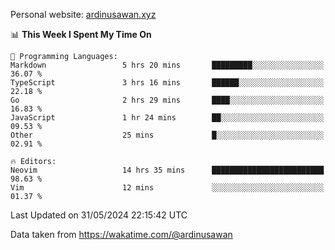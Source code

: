 Personal website: [ardinusawan.xyz](https://ardinusawan.xyz)

<!--START_SECTION:waka-->
📊 **This Week I Spent My Time On** 

```text
💬 Programming Languages: 
Markdown                 5 hrs 20 mins       █████████░░░░░░░░░░░░░░░░   36.07 % 
TypeScript               3 hrs 16 mins       ██████░░░░░░░░░░░░░░░░░░░   22.18 % 
Go                       2 hrs 29 mins       ████░░░░░░░░░░░░░░░░░░░░░   16.83 % 
JavaScript               1 hr 24 mins        ██░░░░░░░░░░░░░░░░░░░░░░░   09.53 % 
Other                    25 mins             █░░░░░░░░░░░░░░░░░░░░░░░░   02.91 % 

🔥 Editors: 
Neovim                   14 hrs 35 mins      █████████████████████████   98.63 % 
Vim                      12 mins             ░░░░░░░░░░░░░░░░░░░░░░░░░   01.37 % 
```


 Last Updated on 31/05/2024 22:15:42 UTC
<!--END_SECTION:waka-->
Data taken from https://wakatime.com/@ardinusawan
